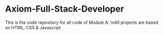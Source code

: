 # Axiom-Full-Stack-Developer
 This is the code repository for all code of Module A.
 \nAll projects are based on HTML, CSS & Javascript
 
